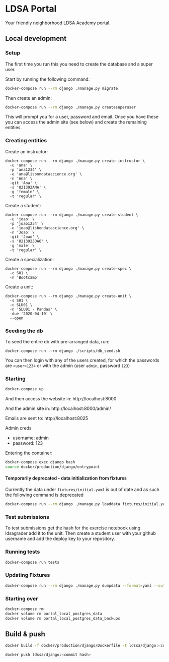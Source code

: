 # LDSA Portal

Your friendly neighborhood LDSA Academy portal.


## Local development

### Setup

The first time you run this you need to create the database and a super user.

Start by running the following command:

```bash
docker-compose run --rm django ./manage.py migrate
```

Then create an admin:

```bash
docker-compose run --rm django ./manage.py createsuperuser
```

This will prompt you for a user, password and email. Once you have these
you can access the admin site (see below) and create the remaining
entities.

### Creating entities

Create an instructor:

```
docker-compose run --rm django ./manage.py create-instructor \
  -u 'ana' \
  -p 'ana1234' \
  -e 'ana@lisbondatascience.org' \
  -n 'Ana' \
  -git 'Ana' \
  -s 'U21392ANA' \
  -g 'female' \
  -t 'regular' \
```

Create a student:

```
docker-compose run --rm django ./manage.py create-student \
  -u 'joao' \
  -p 'joao1234' \
  -e 'joao@lisbondatascience.org' \
  -n 'Joao' \
  -git 'Joao' \
  -s 'U21392JOAO' \
  -g 'male' \
  -t 'regular' \
```

Create a specialization:

```
docker-compose run --rm django ./manage.py create-spec \
  -c S01 \
  -n 'Bootcamp'
```

Create a unit:

```
docker-compose run --rm django ./manage.py create-unit \
  -s S01 \
  -c SLU01 \
  -n 'SLU01 - Pandas' \
  -due '2020-04-10' \
  --open
```

### Seeding the db

To seed the entire db with pre-arranged data, run:

```
docker-compose run --rm django ./scripts/db_seed.sh
```

You can then login with any of the users created, for which the passwords are `<user>1234` or 
with the admin (user `admin`, password `123`)

### Starting

```bash
docker-compose up
```
And then access the website in:
http://localhost:8000

And the admin site in:
http://localhost:8000/admin/

Emails are sent to:
http://localhost:8025

Admin creds
* username: admin
* password: 123

Entering the container:
```bash
docker-compose exec django bash
source docker/production/django/entrypoint
```

#### Temporarily deprecated - data initialization from fixtures

Currently the data under `fixtures/initial.yaml` is out of date and as such the 
following command is deprecated

```bash
docker-compose run --rm django ./manage.py loaddata fixtures/initial.yaml
```

### Test submissions

To test submissions get the hash for the exercise notebook using ldsagrader add
it to the unit.
Then create a student user with your github username and add the deploy key to
your repository.




### Running tests

```bash
docker-compose run tests
```


### Updating Fixtures

```bash
docker-compose run --rm django ./manage.py dumpdata --format=yaml --output=fixtures/initial.yaml
```

### Starting over
```bash
docker-compose rm
docker volume rm portal_local_postgres_data
docker volume rm portal_local_postgres_data_backups
```

## Build & push

```bash
docker build -f docker/production/django/Dockerfile -t ldssa/django:<commit hash> .
```

```bash
docker push ldssa/django:<commit hash>
```


